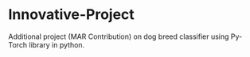 # Innovative-Project
Additional project (MAR Contribution) on dog breed classifier using Py-Torch library in python.
